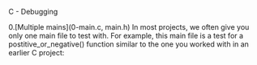 C - Debugging

0.[Multiple mains](0-main.c, main.h) In most projects, we often give you only one main file to test with. For example, this main file is a test for a postitive_or_negative() function similar to the one you worked with in an earlier C project:



